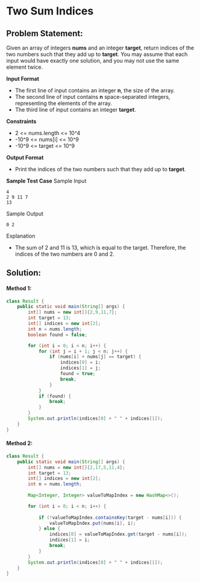 # Two Sum Indices

## Problem Statement:

Given an array of integers **nums** and an integer **target**, return indices of the two numbers such that they add up to **target**. You may assume that each input would have exactly one solution, and you may not use the same element twice.

**Input Format**
- The first line of input contains an integer **n**, the size of the array.
- The second line of input contains **n** space-separated integers, representing the elements of the array.
- The third line of input contains an integer **target**.

**Constraints**
- 2 <= nums.length <= 10^4
- -10^9 <= nums[i] <= 10^9
- -10^9 <= target <= 10^9

**Output Format**
- Print the indices of the two numbers such that they add up to **target**.

**Sample Test Case**
Sample Input
```
4
2 9 11 7
13
```

Sample Output
```
0 2
```

Explanation
- The sum of 2 and 11 is 13, which is equal to the target. Therefore, the indices of the two numbers are 0 and 2.

## Solution:

#### Method 1:
```java
class Result {
    public static void main(String[] args) {
        int[] nums = new int[]{2,9,11,7};
        int target = 13;
        int[] indices = new int[2];
        int n = nums.length;
        boolean found = false;

        for (int i = 0; i < n; i++) {
            for (int j = i + 1; j < n; j++) {
                if (nums[i] + nums[j] == target) {
                    indices[0] = i;
                    indices[1] = j;
                    found = true;
                    break;
                }
            }
            if (found) {
                break;
            }
        }
        System.out.println(indices[0] + " " + indices[1]);
    }
}
```

#### Method 2:
```java
class Result {
    public static void main(String[] args) {
        int[] nums = new int[]{2,17,5,11,4};
        int target = 13;
        int[] indices = new int[2];
        int n = nums.length;
        
        Map<Integer, Integer> valueToMapIndex = new HashMap<>();

        for (int i = 0; i < n; i++) {
            
            if (!valueToMapIndex.containsKey(target - nums[i])) {
                valueToMapIndex.put(nums[i], i);
            } else {
                indices[0] = valueToMapIndex.get(target - nums[i]);
                indices[1] = i;
                break;
            }
        }
        System.out.println(indices[0] + " " + indices[1]);
    }
}
```
